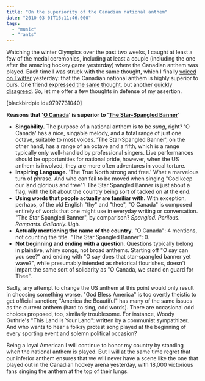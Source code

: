 ```yaml
---
title: "On the superiority of the Canadian national anthem"
date: "2010-03-01T16:11:46.000"
tags: 
  - "music"
  - "rants"
---
```


Watching the winter Olympics over the past two weeks, I caught at least a few of the medal ceremonies, including at least a couple (including the one after the amazing hockey game yesterday) where the Canadian anthem was played. Each time I was struck with the same thought, which I finally [voiced on Twitter](http://twitter.com/cjhubbs/status/9797731040) yesterday: that the Canadian national anthem is highly superior to ours. One friend [expressed the same thought](http://twitter.com/masterkari/status/9805397238), but another [quickly disagreed](http://twitter.com/birdit/status/9797965642). So, let me offer a few thoughts in defense of my assertion.

\[blackbirdpie id=9797731040\]

**Reasons that '[O Canada](http://en.wikipedia.org/wiki/O_Canada)' is superior to '[The Star-Spangled Banner](http://en.wikipedia.org/wiki/The_Star_Spangled_Banner)'**

- **Singability.** The purpose of a national anthem is to be _sung_, right? 'O Canada' has a nice, singable melody, and a total range of just one octave, suitable to most voices. 'The Star-Spangled Banner', on the other hand, has a range of an octave and a fifth, which is a range typically only well-handled by professional singers. Live performances should be opportunities for national pride, however, when the US anthem is involved, they are more often adventures in vocal torture.
- **Inspiring Language.** 'The True North strong and free.' What a marvelous turn of phrase. And who can fail to be moved when singing "God keep our land glorious and free"? The Star Spangled Banner is just about a flag, with the bit about the country being sort of tacked on at the end.
- **Using words that people actually are familiar with.** With exception, perhaps, of the old English "thy" and "thee", "O Canada" is composed entirely of words that one might use in everyday writing or conversation. "The Star Spangled Banner", by comparison? _Spangled. Perilous. Ramparts. Gallantly._ Ugh.
- **Actually mentioning the name of the country**. "O Canada": 4 mentions, not counting the title. "The Star Spangled Banner": 0.
- **Not beginning and ending with a question**. Questions typically belong in plaintive, whiny songs, not broad anthems. Starting off "O say can you see?" and ending with "O say does that star-spangled banner yet wave?", while presumably intended as rhetorical flourishes, doesn't impart the same sort of solidarity as "O Canada, we stand on guard for Thee".

Sadly, any attempt to change the US anthem at this point would only result in choosing something worse. "God Bless America" is too overtly theistic to get official sanction; "America the Beautiful" has many of the same issues as the current anthem (hard to sing, odd words). There are occasional odd choices proposed, too, similarly troublesome. For instance, Woody Guthrie's "This Land Is Your Land": written by a communist sympathizer. And who wants to hear a folksy protest song played at the beginning of every sporting event and solemn political occasion?

Being a loyal American I will continue to honor my country by standing when the national anthem is played. But I will at the same time regret that our inferior anthem ensures that we will never have a scene like the one that played out in the Canadian hockey arena yesterday, with 18,000 victorious fans singing the anthem at the top of their lungs.
